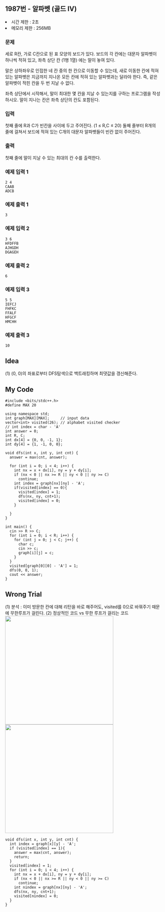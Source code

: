 ## 1987번 - 알파벳 (골드 IV)
<li>시간 제한 : 2초</li>
<li>메모리 제한 : 256MB</li>

### 문제
세로 R칸, 가로 C칸으로 된 표 모양의 보드가 있다. 보드의 각 칸에는 대문자 알파벳이 하나씩 적혀 있고, 좌측 상단 칸 (1행 1열) 에는 말이 놓여 있다.<br>

말은 상하좌우로 인접한 네 칸 중의 한 칸으로 이동할 수 있는데, 새로 이동한 칸에 적혀 있는 알파벳은 지금까지 지나온 모든 칸에 적혀 있는 알파벳과는 달라야 한다. 즉, 같은 알파벳이 적힌 칸을 두 번 지날 수 없다.<br>

좌측 상단에서 시작해서, 말이 최대한 몇 칸을 지날 수 있는지를 구하는 프로그램을 작성하시오. 말이 지나는 칸은 좌측 상단의 칸도 포함된다.<br>

### 입력
첫째 줄에 R과 C가 빈칸을 사이에 두고 주어진다. (1 ≤ R,C ≤ 20) 둘째 줄부터 R개의 줄에 걸쳐서 보드에 적혀 있는 C개의 대문자 알파벳들이 빈칸 없이 주어진다.<br>

### 출력
첫째 줄에 말이 지날 수 있는 최대의 칸 수를 출력한다.<br>

### 예제 입력 1
```
2 4
CAAB
ADCB
```
### 예제 출력 1
```
3
```
### 예제 입력 2
```
3 6
HFDFFB
AJHGDH
DGAGEH
```
### 예제 출력 2
```
6
```
### 예제 입력 3
```
5 5
IEFCJ
FHFKC
FFALF
HFGCF
HMCHH
```
### 예제 출력 3
```
10
```

## Idea
(1) (0, 0)의 좌표로부터 DFS탐색으로 백트래킹하며 최댓값을 갱신해준다.

## My Code
```
#include <bits/stdc++.h>
#define MAX 20

using namespace std;
int graph[MAX][MAX];     // input data
vector<int> visited(26); // alphabet visited checker
// int index = char - 'A'
int answer = 0;
int R, C;
int dx[4] = {0, 0, -1, 1};
int dy[4] = {1, -1, 0, 0};

void dfs(int x, int y, int cnt) {
  answer = max(cnt, answer);
  
  for (int i = 0; i < 4; i++) {
    int nx = x + dx[i], ny = y + dy[i];
    if (nx < 0 || nx >= R || ny < 0 || ny >= C)
      continue;
    int index = graph[nx][ny] - 'A';
    if(visited[index] == 0){
      visited[index] = 1;
      dfs(nx, ny, cnt+1);
      visited[index] = 0;
    }

  }
}

int main() {
  cin >> R >> C;
  for (int i = 0; i < R; i++) {
    for (int j = 0; j < C; j++) {
      char c;
      cin >> c;
      graph[i][j] = c;
    }
  }
  visited[graph[0][0] - 'A'] = 1;
  dfs(0, 0, 1);
  cout << answer;
}
```

## Wrong Trial
(1) 분석 : 이미 방문한 칸에 대해 리턴을 바로 해주어도, visited를 0으로 바꿔주기 때문에 무한루프가 걸린다. 
(2) 정상적인 코드 vs 무한 루프가 걸리는 코드
<img width ="350 px" src="https://user-images.githubusercontent.com/82569171/221339597-882af028-6979-452c-a7f8-4367e5d51db8.png">
<img width ="350 px" src="[https://user-images.githubusercontent.com/82569171/221339597-882af028-6979-452c-a7f8-4367e5d51db8.png](https://user-images.githubusercontent.com/82569171/221339601-c34f5ce9-3f3d-4fba-af72-3ce770a57b56.png)">
```
void dfs(int x, int y, int cnt) {
  int index = graph[x][y] - 'A';
  if (visited[index] == 1){
    answer = max(cnt, answer);
    return;
  }
  visited[index] = 1;
  for (int i = 0; i < 4; i++) {
    int nx = x + dx[i], ny = y + dy[i];
    if (nx < 0 || nx >= R || ny < 0 || ny >= C)
      continue;
    int nindex = graph[nx][ny] - 'A';
    dfs(nx, ny, cnt+1);
    visited[nindex] = 0;
  }
}
```

